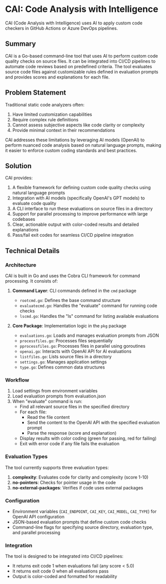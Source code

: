 # CAI: Code Analysis with Intelligence

CAI (Code Analysis with Intelligence) uses AI to apply custom code checkers in GitHub Actions or Azure DevOps pipelines.

## Summary
CAI is a Go-based command-line tool that uses AI to perform custom code quality checks on source files. It can be integrated into CI/CD pipelines to automate code reviews based on predefined criteria. The tool evaluates source code files against customizable rules defined in evaluation prompts and provides scores and explanations for each file.

## Problem Statement
Traditional static code analyzers often:
1. Have limited customization capabilities
2. Require complex rule definitions
3. Cannot assess subjective aspects like code clarity or complexity
4. Provide minimal context in their recommendations

CAI addresses these limitations by leveraging AI models (OpenAI) to perform nuanced code analysis based on natural language prompts, making it easier to enforce custom coding standards and best practices.

## Solution
CAI provides:
1. A flexible framework for defining custom code quality checks using natural language prompts
2. Integration with AI models (specifically OpenAI's GPT models) to evaluate code quality
3. A CLI interface to run these evaluations on source files in a directory
4. Support for parallel processing to improve performance with large codebases
5. Clear, actionable output with color-coded results and detailed explanations
6. Pass/fail exit codes for seamless CI/CD pipeline integration

## Technical Details

### Architecture
CAI is built in Go and uses the Cobra CLI framework for command processing. It consists of:

1. **Command Layer**: CLI commands defined in the `cmd` package
   - `rootcmd.go`: Defines the base command structure
   - `evaluatecmd.go`: Handles the "evaluate" command for running code checks
   - `lscmd.go`: Handles the "ls" command for listing available evaluations

2. **Core Package**: Implementation logic in the `pkg` package
   - `evaluations.go`: Loads and manages evaluation prompts from JSON
   - `processfiles.go`: Processes files sequentially
   - `pprocessfiles.go`: Processes files in parallel using goroutines
   - `openai.go`: Interacts with OpenAI API for AI evaluations
   - `listfiles.go`: Lists source files in a directory
   - `settings.go`: Manages application settings
   - `type.go`: Defines common data structures

### Workflow
1. Load settings from environment variables
2. Load evaluation prompts from evaluation.json
3. When "evaluate" command is run:
   - Find all relevant source files in the specified directory
   - For each file:
     - Read the file content
     - Send the content to the OpenAI API with the specified evaluation prompt
     - Parse the response (score and explanation)
   - Display results with color coding (green for passing, red for failing)
   - Exit with error code if any file fails the evaluation

### Evaluation Types
The tool currently supports three evaluation types:
1. **complexity**: Evaluates code for clarity and complexity (score 1-10)
2. **no-pointers**: Checks for pointer usage in the code
3. **no-external-packages**: Verifies if code uses external packages

### Configuration
- Environment variables (`CAI_ENDPOINT`, `CAI_KEY`, `CAI_MODEL`, `CAI_TYPE`) for OpenAI API configuration
- JSON-based evaluation prompts that define custom code checks
- Command-line flags for specifying source directory, evaluation type, and parallel processing

### Integration
The tool is designed to be integrated into CI/CD pipelines:
- It returns exit code 1 when evaluations fail (any score < 5.0)
- It returns exit code 0 when all evaluations pass
- Output is color-coded and formatted for readability
